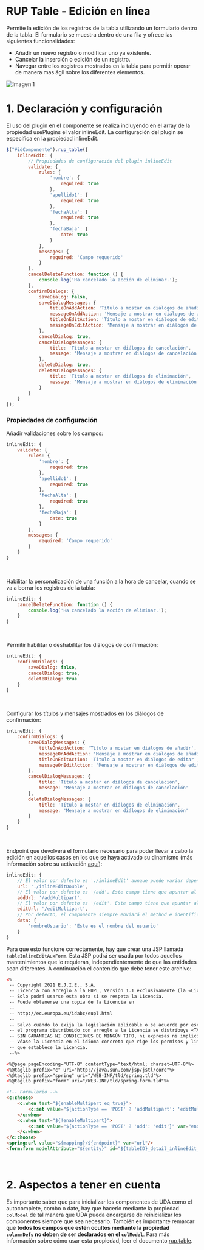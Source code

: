 # RUP Table - Edición en línea

Permite la edición de los registros de la tabla utilizando un formulario dentro de la tabla. El formulario se muestra
dentro de una fila y ofrece las siguientes funcionalidades:

* Añadir un nuevo registro o modificar uno ya existente.
* Cancelar la inserción o edición de un registro.
* Navegar entre los registros mostrados en la tabla para permitir operar de manera mas ágil sobre los diferentes elementos.

![Imagen 1](img/edicionEnLinea.png)

# 1. Declaración y configuración

El uso del plugin en el componente se realiza incluyendo en el array de la propiedad usePlugins el valor inlineEdit. La configuración del plugin se especifica en la propiedad inlineEdit.

```js
$("#idComponente").rup_table({
    inlineEdit: {
        // Propiedades de configuración del plugin inlineEdit
        validate: {
            rules: {
                'nombre': {
                    required: true
                },
                'apellido1': {
                    required: true
                },
                'fechaAlta': {
                    required: true
                },
                'fechaBaja': {
                    date: true
                }
            },
            messages: {
                required: 'Campo requerido'
            }
        },
        cancelDeleteFunction: function () {
            console.log('Ha cancelado la acción de eliminar.');
        },
        confirmDialogs: {
            saveDialog: false,
            saveDialogMessages: {
                titleOnAddAction: 'Título a mostar en diálogos de añadir',
                messageOnAddAction: 'Mensaje a mostrar en diálogos de añadir',
                titleOnEditAction: 'Título a mostar en diálogos de editar',
                messageOnEditAction: 'Mensaje a mostrar en diálogos de editar'
            },
            cancelDialog: true,
            cancelDialogMessages: {
                title: 'Título a mostar en diálogos de cancelación',
                message: 'Mensaje a mostrar en diálogos de cancelación'
            },
            deleteDialog: true,
            deleteDialogMessages: {
                title: 'Título a mostar en diálogos de eliminación',
                message: 'Mensaje a mostrar en diálogos de eliminación'
            }
        }
    }
});
```
### Propiedades de configuración

Añadir validaciones sobre los campos:
```js
inlineEdit: {
    validate: {
        rules: {
            'nombre': {
                required: true
            },
            'apellido1': {
                required: true
            },
            'fechaAlta': {
                required: true
            },
            'fechaBaja': {
                date: true
            }
        },
        messages: {
            required: 'Campo requerido'
        }
    }
}
```
&nbsp;

Habilitar la personalización de una función a la hora de cancelar, cuando se va a borrar los registros de la tabla:
```js
inlineEdit: {
    cancelDeleteFunction: function () {
        console.log('Ha cancelado la acción de eliminar.');
    }
}
```
&nbsp;

Permitir habilitar o deshabilitar los diálogos de confirmación:
```js
inlineEdit: {
    confirmDialogs: {
        saveDialog: false,
        cancelDialog: true,
        deleteDialog: true
    }
}
```
&nbsp;

Configurar los títulos y mensajes mostrados en los diálogos de confirmación:
```js
inlineEdit: {
    confirmDialogs: {
        saveDialogMessages: {
            titleOnAddAction: 'Título a mostar en diálogos de añadir',
            messageOnAddAction: 'Mensaje a mostrar en diálogos de añadir',
            titleOnEditAction: 'Título a mostar en diálogos de editar',
            messageOnEditAction: 'Mensaje a mostrar en diálogos de editar'
        },
        cancelDialogMessages: {
            title: 'Título a mostar en diálogos de cancelación',
            message: 'Mensaje a mostrar en diálogos de cancelación'
        },
        deleteDialogMessages: {
            title: 'Título a mostar en diálogos de eliminación',
            message: 'Mensaje a mostrar en diálogos de eliminación'
        }
    }
}
```
&nbsp;

Endpoint que devolverá el formulario necesario para poder llevar a cabo la edición en aquellos casos en los que se haya activado su dinamismo (más información sobre su activación [aquí](./rup.table.md#95-propiedades-adicionales)):
```js
inlineEdit: {
    // El valor por defecto es './inlineEdit' aunque puede variar dependiendo del campo urlBase.
    url: './inlineEditDouble',
    // El valor por defecto es '/add'. Este campo tiene que apuntar al mismo endpoint que el formulario.
    addUrl: '/addMultipart',
    // El valor por defecto es '/edit'. Este campo tiene que apuntar al mismo endpoint que el formulario.
    editUrl: '/editMultipart',
    // Por defecto, el componente siempre enviará el method e identificador de la tabla (puede sobrescribirse) pero pueden añadirse más parámetros mediante el objeto data.
    data: {
        'nombreUsuario': 'Este es el nombre del usuario'
    }
}
```
Para que esto funcione correctamente, hay que crear una JSP llamada `tableInlineEditAuxForm`. Esta JSP podrá ser usada por todos aquellos mantenimientos que lo requieran, independientemente de que las entidades sean diferentes. A continuación el contenido que debe tener este archivo:
```html
<%--  
 -- Copyright 2021 E.J.I.E., S.A.
 -- Licencia con arreglo a la EUPL, Versión 1.1 exclusivamente (la «Licencia»);
 -- Solo podrá usarse esta obra si se respeta la Licencia.
 -- Puede obtenerse una copia de la Licencia en
 -- 
 -- http://ec.europa.eu/idabc/eupl.html
 -- 
 -- Salvo cuando lo exija la legislación aplicable o se acuerde por escrito,
 -- el programa distribuido con arreglo a la Licencia se distribuye «TAL CUAL»,
 -- SIN GARANTÍAS NI CONDICIONES DE NINGÚN TIPO, ni expresas ni implícitas.
 -- Véase la Licencia en el idioma concreto que rige los permisos y limitaciones
 -- que establece la Licencia. 
 --%>

<%@page pageEncoding="UTF-8" contentType="text/html; charset=UTF-8"%>
<%@taglib prefix="c" uri="http://java.sun.com/jsp/jstl/core"%>
<%@taglib prefix="spring" uri="/WEB-INF/tld/spring.tld"%>
<%@taglib prefix="form" uri="/WEB-INF/tld/spring-form.tld"%>

<!-- Formulario -->
<c:choose>
	<c:when test="${enableMultipart eq true}">
		<c:set value="${actionType == 'POST' ? 'addMultipart': 'editMultipart'}" var="endpoint" />
	</c:when>
	<c:when test="${!enableMultipart}">
		<c:set value="${actionType == 'POST' ? 'add': 'edit'}" var="endpoint" />
	</c:when>
</c:choose>
<spring:url value="${mapping}/${endpoint}" var="url"/>
<form:form modelAttribute="${entity}" id="${tableID}_detail_inlineEdit_aux_form" class="d-none" action="${url}" method="${actionType}"/>
```
&nbsp;

# 2. Aspectos a tener en cuenta
Es importante saber que para inicializar los componentes de UDA como el autocomplete, combo o date, hay que hacerlo mediante la propiedad `colModel` de tal manera que UDA pueda encargarse de reinicializar los componentes siempre que sea necesario. También es importante remarcar que **todos los campos que estén ocultos mediante la propiedad `columnDefs` no deben de ser declarados en el `colModel`**. Para más información sobre cómo usar esta propiedad, leer el documento [rup.table](./rup.table.md).